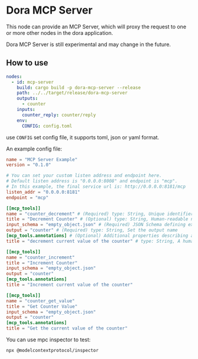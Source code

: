 # Dora MCP Server

This node can provide an MCP Server, which will proxy the request to one or more other nodes in the dora application.

Dora MCP Server is still experimental and may change in the future.


## How to use

```yaml
nodes:
  - id: mcp-server
    build: cargo build -p dora-mcp-server --release
    path: ../../target/release/dora-mcp-server
    outputs:
      - counter
    inputs:
      counter_reply: counter/reply
    env:
      CONFIG: config.toml
```

use `CONFIG` set config file, it supports toml, json or yaml format.

An example config file:

```toml
name = "MCP Server Example"
version = "0.1.0"

# You can set your custom listen address and endpoint here.
# Default listen address is "0.0.0.0:8008" and endpoint is "mcp".
# In this example, the final service url is: http://0.0.0.0:8181/mcp
listen_addr = "0.0.0.0:8181"
endpoint = "mcp"

[[mcp_tools]]
name = "counter_decrement" # (Required) type: String, Unique identifier for the tool
title = "Decrement Counter" # (Optional) type: String, Human-readable name of the tool for display purposes
input_schema = "empty_object.json" # (Required) JSON Schema defining expected parameters
output = "counter" # (Required) type: String, Set the output name
[mcp_tools.annotations] # (Optional) Additional properties describing a Tool to clients
title = "decrement current value of the counter" # type: String, A human-readable title for the tool

[[mcp_tools]]
name = "counter_increment"
title = "Increment Counter"
input_schema = "empty_object.json"
output = "counter"
[mcp_tools.annotations]
title = "Increment current value of the counter"

[[mcp_tools]]
name = "counter_get_value"
title = "Get Counter Value"
input_schema = "empty_object.json"
output = "counter"
[mcp_tools.annotations]
title = "Get the current value of the counter"
```

You can use mpc inspector to test:

```bash
npx @modelcontextprotocol/inspector
```